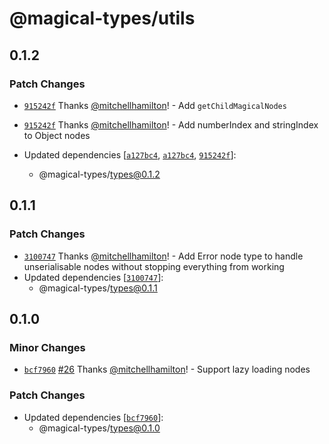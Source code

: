 # @magical-types/utils

## 0.1.2

### Patch Changes

- [`915242f`](https://github.com/Thinkmill/magical-types/commit/915242fa35c2c6573c6fc50358f0ca9b6ec2cbc5) Thanks [@mitchellhamilton](https://github.com/mitchellhamilton)! - Add `getChildMagicalNodes`

* [`915242f`](https://github.com/Thinkmill/magical-types/commit/915242fa35c2c6573c6fc50358f0ca9b6ec2cbc5) Thanks [@mitchellhamilton](https://github.com/mitchellhamilton)! - Add numberIndex and stringIndex to Object nodes

* Updated dependencies [[`a127bc4`](https://github.com/Thinkmill/magical-types/commit/a127bc4a27334328a338ece03b82146ee87076c5), [`a127bc4`](https://github.com/Thinkmill/magical-types/commit/a127bc4a27334328a338ece03b82146ee87076c5), [`915242f`](https://github.com/Thinkmill/magical-types/commit/915242fa35c2c6573c6fc50358f0ca9b6ec2cbc5)]:
  - @magical-types/types@0.1.2

## 0.1.1

### Patch Changes

- [`3100747`](https://github.com/Thinkmill/magical-types/commit/31007479e4028efa67b383dc92208e9063335ab1) Thanks [@mitchellhamilton](https://github.com/mitchellhamilton)! - Add Error node type to handle unserialisable nodes without stopping everything from working
- Updated dependencies [[`3100747`](https://github.com/Thinkmill/magical-types/commit/31007479e4028efa67b383dc92208e9063335ab1)]:
  - @magical-types/types@0.1.1

## 0.1.0

### Minor Changes

- [`bcf7960`](https://github.com/mitchellhamilton/magical-types/commit/bcf7960fbe1da21c5c394ee3c707894966df4dfd) [#26](https://github.com/mitchellhamilton/magical-types/pull/26) Thanks [@mitchellhamilton](https://github.com/mitchellhamilton)! - Support lazy loading nodes

### Patch Changes

- Updated dependencies [[`bcf7960`](https://github.com/mitchellhamilton/magical-types/commit/bcf7960fbe1da21c5c394ee3c707894966df4dfd)]:
  - @magical-types/types@0.1.0
